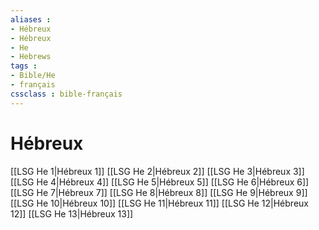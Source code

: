 ```yaml
---
aliases : 
- Hébreux
- Hébreux
- He
- Hebrews
tags : 
- Bible/He
- français
cssclass : bible-français
---
```


# Hébreux

[[LSG He 1|Hébreux 1]]
[[LSG He 2|Hébreux 2]]
[[LSG He 3|Hébreux 3]]
[[LSG He 4|Hébreux 4]]
[[LSG He 5|Hébreux 5]]
[[LSG He 6|Hébreux 6]]
[[LSG He 7|Hébreux 7]]
[[LSG He 8|Hébreux 8]]
[[LSG He 9|Hébreux 9]]
[[LSG He 10|Hébreux 10]]
[[LSG He 11|Hébreux 11]]
[[LSG He 12|Hébreux 12]]
[[LSG He 13|Hébreux 13]]
